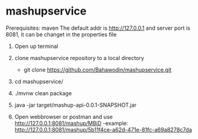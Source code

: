 # mashupservice
Prerequisites: maven
The default addr is http://127.0.0.1 and server port is 8081, it can be changet in the properties file

1. Open up terminal

2. clone mashupservice repository to a local directory
	- git clone https://github.com/Bahawodin/mashupservice.git

3. cd mashupservice/
  
4. ./mvnw clean package

5. java -jar target/mashup-api-0.0.1-SNAPSHOT.jar

6. Open webbrowser or postman and use http://127.0.0.1:8081/mashup/MBiD
  -example: http://127.0.0.1:8081/mashup/5b11f4ce-a62d-471e-81fc-a69a8278c7da
